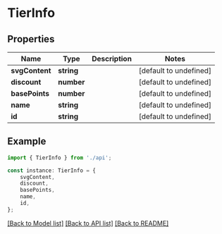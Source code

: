 # TierInfo


## Properties

Name | Type | Description | Notes
------------ | ------------- | ------------- | -------------
**svgContent** | **string** |  | [default to undefined]
**discount** | **number** |  | [default to undefined]
**basePoints** | **number** |  | [default to undefined]
**name** | **string** |  | [default to undefined]
**id** | **string** |  | [default to undefined]

## Example

```typescript
import { TierInfo } from './api';

const instance: TierInfo = {
    svgContent,
    discount,
    basePoints,
    name,
    id,
};
```

[[Back to Model list]](../README.md#documentation-for-models) [[Back to API list]](../README.md#documentation-for-api-endpoints) [[Back to README]](../README.md)
